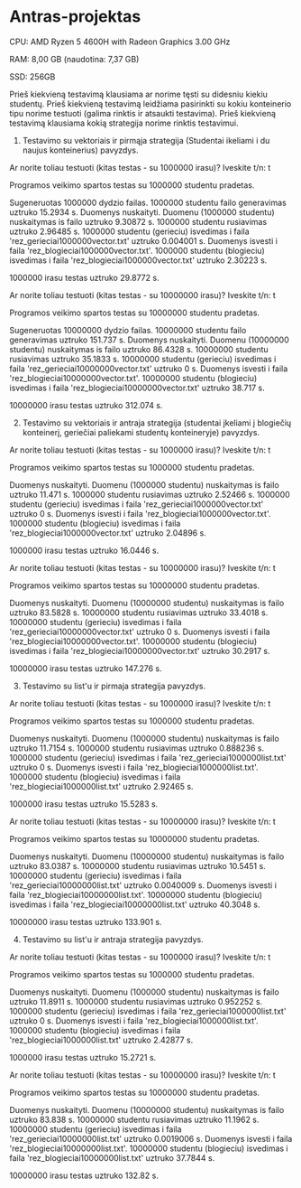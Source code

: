 # Antras-projektas 

CPU: AMD Ryzen 5 4600H with Radeon Graphics 3.00 GHz

RAM: 8,00 GB (naudotina: 7,37 GB)

SSD: 256GB

Prieš kiekvieną testavimą klausiama ar norime tęsti su didesniu kiekiu studentų.
Prieš kiekvieną testavimą leidžiama pasirinkti su kokiu konteinerio tipu norime testuoti (galima rinktis ir atsaukti testavima).
Prieš kiekvieną testavimą klausiama kokią strategija norime rinktis testavimui.

1) Testavimo su vektoriais ir pirmąja strategija (Studentai ikeliami i du naujus konteinerius) pavyzdys.

Ar norite toliau testuoti (kitas testas - su 1000000 irasu)? Iveskite t/n:
t

Programos veikimo spartos testas su 1000000 studentu pradetas.

Sugeneruotas 1000000 dydzio failas.
1000000 studentu failo generavimas uztruko 15.2934 s.
Duomenys nuskaityti.
Duomenu (1000000 studentu) nuskaitymas is failo uztruko 9.30872 s.
1000000 studentu rusiavimas uztruko 2.96485 s.
1000000 studentu (gerieciu) isvedimas i faila 'rez_gerieciai1000000vector.txt' uztruko 0.004001 s.
Duomenys isvesti i faila 'rez_blogieciai1000000vector.txt'.
1000000 studentu (blogieciu) isvedimas i faila 'rez_blogieciai1000000vector.txt' uztruko 2.30223 s.

1000000 irasu testas uztruko 29.8772 s.

Ar norite toliau testuoti (kitas testas - su 10000000 irasu)? Iveskite t/n:
t

Programos veikimo spartos testas su 10000000 studentu pradetas.

Sugeneruotas 10000000 dydzio failas.
10000000 studentu failo generavimas uztruko 151.737 s.
Duomenys nuskaityti.
Duomenu (10000000 studentu) nuskaitymas is failo uztruko 86.4328 s.
10000000 studentu rusiavimas uztruko 35.1833 s.
10000000 studentu (gerieciu) isvedimas i faila 'rez_gerieciai10000000vector.txt' uztruko 0 s.
Duomenys isvesti i faila 'rez_blogieciai10000000vector.txt'.
10000000 studentu (blogieciu) isvedimas i faila 'rez_blogieciai10000000vector.txt' uztruko 38.717 s.

10000000 irasu testas uztruko 312.074 s.

2) Testavimo su vektoriais ir antraja strategija (studentai įkeliami į blogiečių konteinerį, geriečiai paliekami studentų konteineryje) pavyzdys.

Ar norite toliau testuoti (kitas testas - su 1000000 irasu)? Iveskite t/n:
t

Programos veikimo spartos testas su 1000000 studentu pradetas.

Duomenys nuskaityti.
Duomenu (1000000 studentu) nuskaitymas is failo uztruko 11.471 s.
1000000 studentu rusiavimas uztruko 2.52466 s.
1000000 studentu (gerieciu) isvedimas i faila 'rez_gerieciai1000000vector.txt' uztruko 0 s.
Duomenys isvesti i faila 'rez_blogieciai1000000vector.txt'.
1000000 studentu (blogieciu) isvedimas i faila 'rez_blogieciai1000000vector.txt' uztruko 2.04896 s.

1000000 irasu testas uztruko 16.0446 s.

Ar norite toliau testuoti (kitas testas - su 10000000 irasu)? Iveskite t/n:
t

Programos veikimo spartos testas su 10000000 studentu pradetas.

Duomenys nuskaityti.
Duomenu (10000000 studentu) nuskaitymas is failo uztruko 83.5828 s.
10000000 studentu rusiavimas uztruko 33.4018 s.
10000000 studentu (gerieciu) isvedimas i faila 'rez_gerieciai10000000vector.txt' uztruko 0 s.
Duomenys isvesti i faila 'rez_blogieciai10000000vector.txt'.
10000000 studentu (blogieciu) isvedimas i faila 'rez_blogieciai10000000vector.txt' uztruko 30.2917 s.

10000000 irasu testas uztruko 147.276 s.

3) Testavimo su list'u ir pirmaja strategija pavyzdys.


Ar norite toliau testuoti (kitas testas - su 1000000 irasu)? Iveskite t/n:
t

Programos veikimo spartos testas su 1000000 studentu pradetas.

Duomenys nuskaityti.
Duomenu (1000000 studentu) nuskaitymas is failo uztruko 11.7154 s.
1000000 studentu rusiavimas uztruko 0.888236 s.
1000000 studentu (gerieciu) isvedimas i faila 'rez_gerieciai1000000list.txt' uztruko 0 s.
Duomenys isvesti i faila 'rez_blogieciai1000000list.txt'.
1000000 studentu (blogieciu) isvedimas i faila 'rez_blogieciai1000000list.txt' uztruko 2.92465 s.

1000000 irasu testas uztruko 15.5283 s.

Ar norite toliau testuoti (kitas testas - su 10000000 irasu)? Iveskite t/n:
t

Programos veikimo spartos testas su 10000000 studentu pradetas.

Duomenys nuskaityti.
Duomenu (10000000 studentu) nuskaitymas is failo uztruko 83.0387 s.
10000000 studentu rusiavimas uztruko 10.5451 s.
10000000 studentu (gerieciu) isvedimas i faila 'rez_gerieciai10000000list.txt' uztruko 0.0040009 s.
Duomenys isvesti i faila 'rez_blogieciai10000000list.txt'.
10000000 studentu (blogieciu) isvedimas i faila 'rez_blogieciai10000000list.txt' uztruko 40.3048 s.

10000000 irasu testas uztruko 133.901 s.

4) Testavimo su list'u ir antraja strategija pavyzdys.

Ar norite toliau testuoti (kitas testas - su 1000000 irasu)? Iveskite t/n:
t

Programos veikimo spartos testas su 1000000 studentu pradetas.

Duomenys nuskaityti.
Duomenu (1000000 studentu) nuskaitymas is failo uztruko 11.8911 s.
1000000 studentu rusiavimas uztruko 0.952252 s.
1000000 studentu (gerieciu) isvedimas i faila 'rez_gerieciai1000000list.txt' uztruko 0 s.
Duomenys isvesti i faila 'rez_blogieciai1000000list.txt'.
1000000 studentu (blogieciu) isvedimas i faila 'rez_blogieciai1000000list.txt' uztruko 2.42877 s.

1000000 irasu testas uztruko 15.2721 s.

Ar norite toliau testuoti (kitas testas - su 10000000 irasu)? Iveskite t/n:
t

Programos veikimo spartos testas su 10000000 studentu pradetas.

Duomenys nuskaityti.
Duomenu (10000000 studentu) nuskaitymas is failo uztruko 83.838 s.
10000000 studentu rusiavimas uztruko 11.1962 s.
10000000 studentu (gerieciu) isvedimas i faila 'rez_gerieciai10000000list.txt' uztruko 0.0019006 s.
Duomenys isvesti i faila 'rez_blogieciai10000000list.txt'.
10000000 studentu (blogieciu) isvedimas i faila 'rez_blogieciai10000000list.txt' uztruko 37.7844 s.

10000000 irasu testas uztruko 132.82 s.


